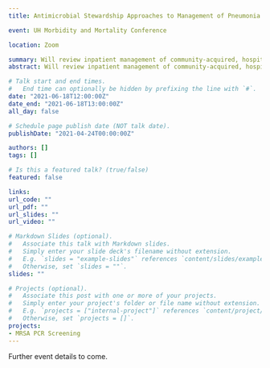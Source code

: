 ```yaml
---
title: Antimicrobial Stewardship Approaches to Management of Pneumonia in the Inpatient Setting

event: UH Morbidity and Mortality Conference

location: Zoom

summary: Will review inpatient management of community-acquired, hospital-acquired, and ventilator-associated pneumonia in context of the presentation of several new antimicrobial stewardship interventions being introduced throughout the UH System.
abstract: Will review inpatient management of community-acquired, hospital-acquired, and ventilator-associated pneumonia in context of the presentation of several new antimicrobial stewardship interventions being introduced throughout the UH System.

# Talk start and end times.
#   End time can optionally be hidden by prefixing the line with `#`.
date: "2021-06-18T12:00:00Z"
date_end: "2021-06-18T13:00:00Z"
all_day: false

# Schedule page publish date (NOT talk date).
publishDate: "2021-04-24T00:00:00Z"

authors: []
tags: []

# Is this a featured talk? (true/false)
featured: false

links:
url_code: ""
url_pdf: ""
url_slides: ""
url_video: ""

# Markdown Slides (optional).
#   Associate this talk with Markdown slides.
#   Simply enter your slide deck's filename without extension.
#   E.g. `slides = "example-slides"` references `content/slides/example-slides.md`.
#   Otherwise, set `slides = ""`.
slides: ""

# Projects (optional).
#   Associate this post with one or more of your projects.
#   Simply enter your project's folder or file name without extension.
#   E.g. `projects = ["internal-project"]` references `content/project/deep-learning/index.md`.
#   Otherwise, set `projects = []`.
projects:
- MRSA PCR Screening
---
```


Further event details to come.
